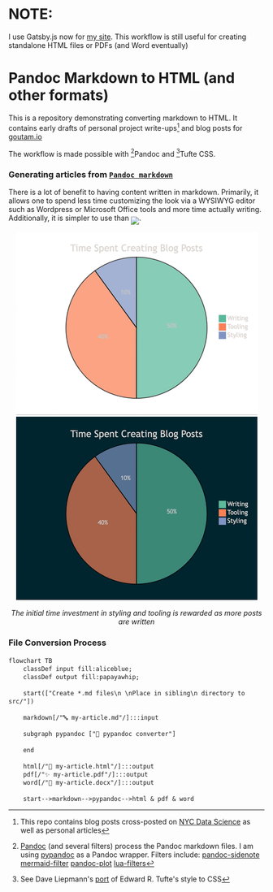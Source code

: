 # NOTE: 
I use Gatsby.js now for [my site](goutam.io).
This workflow is still useful for creating standalone HTML files or PDFs (and Word eventually)

# Pandoc Markdown to HTML (and other formats)
This is a repository demonstrating converting markdown to HTML. It contains early drafts of personal project write-ups[^nycdsa] and blog posts for [goutam.io](https://goutam.io)

The workflow is made possible with [^pandoc]Pandoc and [^tufte-css]Tufte CSS.

### Generating articles from [`Pandoc markdown`](https://garrettgman.github.io/rmarkdown/authoring_pandoc_markdown.html)
There is a lot of benefit to having content written in markdown. Primarily, it allows one to spend less time customizing the look via a WYSIWYG editor such as Wordpress or Microsoft Office tools and more time actually writing. Additionally, it is simpler to use than <img src="svgs/LaTeX.svg" align=middle>. 

<p align="center">
    <img src="./gifs/time-use-light.gif#gh-light-mode-only" /><img src="./gifs/time-use-dark.gif#gh-dark-mode-only" />
    <div align="center">
        <i>The initial time investment in styling and tooling is rewarded as more posts are written</i>
    </div>
</p>

[^pandoc]: [Pandoc](https://pandoc.org/MANUAL.html) (and several filters) process the Pandoc markdown files. I am using [pypandoc](https://pypi.org/project/pypandoc/) as a Pandoc wrapper. Filters include:
    [pandoc-sidenote](https://github.com/jez/pandoc-sidenote)
    [mermaid-filter](https://github.com/raghur/mermaid-filter)
    [pandoc-plot](https://laurentrdc.github.io/pandoc-plot/MANUAL.html)
    [lua-filters](https://github.com/pandoc/lua-filters)

[^tufte-css]: See Dave Liepmann's [port](https://edwardtufte.github.io/tufte-css/) of Edward R. Tufte's style to CSS

[^nycdsa]: This repo contains blog posts cross-posted on [NYC Data Science](https://nycdatascience.com/blog/) as well as personal articles

### File Conversion Process

```mermaid
flowchart TB
    classDef input fill:aliceblue;
    classDef output fill:papayawhip;
    
    start(["Create *.md files\n \nPlace in sibling\n directory to src/"])
    
    markdown[/"🔤 my-article.md"/]:::input
    
    subgraph pypandoc ["🐍 pypandoc converter"]
        
    end
    
    html[/"🙌 my-article.html"/]:::output
    pdf[/"✨ my-article.pdf"/]:::output
    word[/"🤷 my-article.docx"/]:::output
    
    start-->markdown-->pypandoc-->html & pdf & word
```


